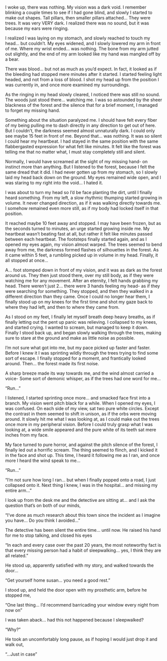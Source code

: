 I woke up, there was nothing. My vision was a dark void. I remember blinking a couple times to see if I had gone blind, and slowly I started to make out shapes. Tall pillars, then smaller pillars attached… They were trees. It was very VERY dark. I realized there was no sound, but it was because my ears were ringing. 

I realized I was laying on my stomach, and slowly reached to touch my head… but couldn’t. My eyes widened, and I slowly lowered my arm in front of me. Where my wrist ended… was nothing. The bone from my arm jutted out slightly, and the end of my arm looked like my hand was mangled off by a bear. 

There was blood… but not as much as you’d expect. In fact, it looked as if the bleeding had stopped mere minutes after it started. I started feeling light headed, and not from a loss of blood. I shot my head up from the position I was currently in, and once more examined my surroundings. 

As the ringing in my head slowly cleared, I noticed there was still no sound. The woods just stood there… watching me. I was so astounded by the sheer blackness of the forest and the silence that for a brief moment, I managed to forget my missing hand. 

Something about the situation paralyzed me. I should have felt every fiber of my being pulling me to dash directly in any direction to get out of here. But I couldn’t, the darkness seemed almost unnaturally dark. I could only see maybe 15 feet in front of me. Beyond that… was nothing. It was so silent I could hear my heartbeat. I had stayed in the same position with the same flabbergasted expression for what felt like minutes. It felt like the forest was telling me that no matter what, I must stay completely still and silent. 

Normally, I would have screamed at the sight of my missing hand- on instinct more than anything. But I listened to the forest, because I felt the same dread that it did. I had never gotten up from my stomach, so I slowly laid my head back down on the ground. My eyes remained wide open, and I was staring to my right into the void… I hated it. 

I was about to turn my head so I’d be face planting the dirt, until I finally heard something. From my left, a slow rhythmic thumping started growing in volume. It never changed direction, as if it was walking directly towards me. I somehow remained even more still, as if my body had locked itself in that position. 

It reached maybe 10 feet away and stopped. I may have been frozen, but as the seconds turned to minutes, an urge started growing inside me. My heartbeat wasn’t beating fast at all, but rather it felt like minutes passed between each heartbeat. The footsteps finally started again, and as I opened my eyes again, my vision almost warped. The trees seemed to bend away from me, the darkness formed flashes of silhouettes in the forest. As it came within 5 feet, a rumbling picked up in volume in my head. Finally, it all stopped at once…

A… foot stomped down in front of my vision, and it was as dark as the forest around us. They then just stood there, over my still body, as if they were watching me for any movement. After an eternity, I felt hands grabbing my head. There weren’t just 2… there were 3 hands feeling my head- as if they were searching for something. They stopped, and then they walked in a different direction than they came. Once I could no longer hear them, I finally stood up on my knees for the first time and shot my gaze back to where they had left, and then to where they came from. 

As I stood on my feet, I finally let myself breath deep heavy breaths, as if finally letting out the pent up panic was relieving. I collapsed to my knees, and started crying. I wanted to scream, but managed to keep it down. Finally I stood back up, and began slowly walking through the trees, making sure to stare at the ground and make as little noise as possible. 

I’m not sure what got into me, but my pace picked up faster and faster. Before I knew it I was sprinting wildly through the trees trying to find some sort of escape. I finally stopped for a moment, and frantically looked around. Then… the forest made its first noise. 

A sharp breeze made its way towards me, and the wind almost carried a voice- Some sort of demonic whisper, as if the trees had one word for me… 

“Run…”

I listened, I started sprinting once more… and smacked face first into a branch. My vision went pitch black for a while. When I opened my eyes, I was confused. On each side of my view, sat two pure white circles. Except the contrast in them seemed to shift in unison, as if the orbs were moving around. It slowly hit me what I was looking at, as I could make out the trees once more in my peripheral vision. Before I could truly grasp what I was looking at, a wide smile appeared and the pure white of its teeth sat mere inches from my face.

My face turned to pure horror, and against the pitch silence of the forest, I finally led out a horrific scream. The thing seemed to flinch, and I kicked it in the face and shot up. This time, I heard it following me as I ran, and once more I heard the wind speak to me…

“Run…”

“I’m not sure how long I ran… but when I finally popped onto a road, I just collapsed onto it. Next thing I knew, I was in the hospital… and missing my entire arm…”

I look up from the desk me and the detective are sitting at… and I ask the question that’s on both of our minds,

“I’ve done as much research about this town since the incident as I imagine you have… Do you think I avoided…”

The detective has been silent the entire time… until now. He raised his hand for me to stop talking, and closed his eyes

“In each and every case over the past 20 years, the most noteworthy fact is that every missing person had a habit of sleepwalking… yes, I think they are all related.”

He stood up, apparently satisfied with my story, and walked towards the door…

“Get yourself home susan… you need a good rest.”

I stood up, and held the door open with my prosthetic arm, before he stopped me, 

“One last thing… I’d recommend barricading your window every night from now on”

I was taken aback… had this not happened because I sleepwalked? 

“Why?”

He took an uncomfortably long pause, as if hoping I would just drop it and walk out,

“…Just in case”